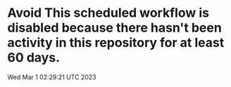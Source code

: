 # Avoid This scheduled workflow is disabled because there hasn't been activity in this repository for at least 60 days.
Wed Mar  1 02:29:21 UTC 2023
